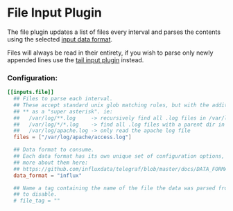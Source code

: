 # File Input Plugin

The file plugin updates a list of files every interval and parses the contents
using the selected [input data format][].

Files will always be read in their entirety, if you wish to parse only newly
appended lines use the [tail input plugin][] instead.

### Configuration:

```toml
[[inputs.file]]
  ## Files to parse each interval.
  ## These accept standard unix glob matching rules, but with the addition of
  ## ** as a "super asterisk". ie:
  ##   /var/log/**.log     -> recursively find all .log files in /var/log
  ##   /var/log/*/*.log    -> find all .log files with a parent dir in /var/log
  ##   /var/log/apache.log -> only read the apache log file
  files = ["/var/log/apache/access.log"]

  ## Data format to consume.
  ## Each data format has its own unique set of configuration options, read
  ## more about them here:
  ## https://github.com/influxdata/telegraf/blob/master/docs/DATA_FORMATS_INPUT.md
  data_format = "influx"

  ## Name a tag containing the name of the file the data was parsed from.  Leave empty
  ## to disable.
  # file_tag = ""
```

[input data format]: /docs/DATA_FORMATS_INPUT.md
[tail input plugin]: /plugins/inputs/tail
